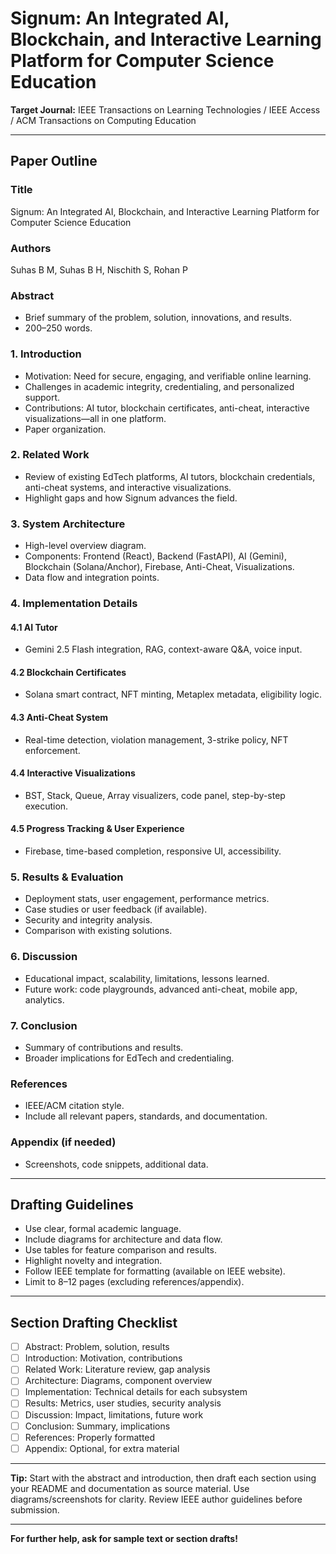 # Signum: An Integrated AI, Blockchain, and Interactive Learning Platform for Computer Science Education

**Target Journal:** IEEE Transactions on Learning Technologies / IEEE Access / ACM Transactions on Computing Education

---

## Paper Outline

### Title
Signum: An Integrated AI, Blockchain, and Interactive Learning Platform for Computer Science Education

### Authors
Suhas B M, Suhas B H, Nischith S, Rohan P

### Abstract
- Brief summary of the problem, solution, innovations, and results.
- 200–250 words.

### 1. Introduction
- Motivation: Need for secure, engaging, and verifiable online learning.
- Challenges in academic integrity, credentialing, and personalized support.
- Contributions: AI tutor, blockchain certificates, anti-cheat, interactive visualizations—all in one platform.
- Paper organization.

### 2. Related Work
- Review of existing EdTech platforms, AI tutors, blockchain credentials, anti-cheat systems, and interactive visualizations.
- Highlight gaps and how Signum advances the field.

### 3. System Architecture
- High-level overview diagram.
- Components: Frontend (React), Backend (FastAPI), AI (Gemini), Blockchain (Solana/Anchor), Firebase, Anti-Cheat, Visualizations.
- Data flow and integration points.

### 4. Implementation Details
#### 4.1 AI Tutor
- Gemini 2.5 Flash integration, RAG, context-aware Q&A, voice input.
#### 4.2 Blockchain Certificates
- Solana smart contract, NFT minting, Metaplex metadata, eligibility logic.
#### 4.3 Anti-Cheat System
- Real-time detection, violation management, 3-strike policy, NFT enforcement.
#### 4.4 Interactive Visualizations
- BST, Stack, Queue, Array visualizers, code panel, step-by-step execution.
#### 4.5 Progress Tracking & User Experience
- Firebase, time-based completion, responsive UI, accessibility.

### 5. Results & Evaluation
- Deployment stats, user engagement, performance metrics.
- Case studies or user feedback (if available).
- Security and integrity analysis.
- Comparison with existing solutions.

### 6. Discussion
- Educational impact, scalability, limitations, lessons learned.
- Future work: code playgrounds, advanced anti-cheat, mobile app, analytics.

### 7. Conclusion
- Summary of contributions and results.
- Broader implications for EdTech and credentialing.

### References
- IEEE/ACM citation style.
- Include all relevant papers, standards, and documentation.

### Appendix (if needed)
- Screenshots, code snippets, additional data.

---

## Drafting Guidelines
- Use clear, formal academic language.
- Include diagrams for architecture and data flow.
- Use tables for feature comparison and results.
- Highlight novelty and integration.
- Follow IEEE template for formatting (available on IEEE website).
- Limit to 8–12 pages (excluding references/appendix).

---

## Section Drafting Checklist
- [ ] Abstract: Problem, solution, results
- [ ] Introduction: Motivation, contributions
- [ ] Related Work: Literature review, gap analysis
- [ ] Architecture: Diagrams, component overview
- [ ] Implementation: Technical details for each subsystem
- [ ] Results: Metrics, user studies, security analysis
- [ ] Discussion: Impact, limitations, future work
- [ ] Conclusion: Summary, implications
- [ ] References: Properly formatted
- [ ] Appendix: Optional, for extra material

---

**Tip:** Start with the abstract and introduction, then draft each section using your README and documentation as source material. Use diagrams/screenshots for clarity. Review IEEE author guidelines before submission.

---

**For further help, ask for sample text or section drafts!**
